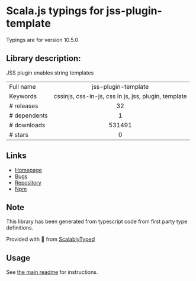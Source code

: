 
# Scala.js typings for jss-plugin-template

Typings are for version 10.5.0

## Library description:
JSS plugin enables string templates

|                    |                 |
| ------------------ | :-------------: |
| Full name          | jss-plugin-template |
| Keywords           | cssinjs, css-in-js, css in js, jss, plugin, template |
| # releases         | 32 |
| # dependents       | 1 |
| # downloads        | 531491 |
| # stars            | 0 |

## Links
- [Homepage](https://github.com/cssinjs/jss#readme)
- [Bugs](https://github.com/cssinjs/jss/issues/new?title=[jss-plugin-template])
- [Repository](https://github.com/cssinjs/jss)
- [Npm](https://www.npmjs.com/package/jss-plugin-template)
    


## Note
This library has been generated from typescript code from first party type definitions.

Provided with :purple_heart: from [ScalablyTyped](https://github.com/oyvindberg/ScalablyTyped)

## Usage
See [the main readme](../../readme.md) for instructions.


